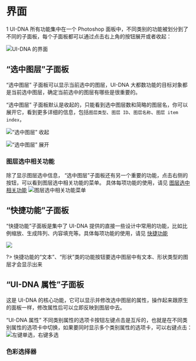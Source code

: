 # 界面
1
UI-DNA 所有功能集中在一个 Photoshop 面板中，不同类别的功能被划分到了不同的子面板，每个子面板都可以通过点击右上角的按钮展开或者收起：

![UI-DNA 的界面](/img/界面截图/界面.gif)

## “选中图层”子面板

“选中图层” 子面板可以显示当前选中的图层，UI-DNA 大都数功能的目标对象都是当前选中图层，确定当前选中的图层有哪些是很重要的。

“选中图层” 子面板默认是收起的，只能看到选中图层数和简略的图层名，你可以展开它，看到更多详细的信息，包括`图层类型`、`图层 ID`、`图层名称`、`图层 item index`，

![“选中图层” 收起](/img/界面截图/界面-选中图层收起.png)

![“选中图层” 展开](/img/界面截图/界面-选中图层展开.png)


### 图层选中相关功能

除了显示图层选中信息， “选中图层”子面板还有另一个重要的功能，点击右侧的按钮，可以看到图层选中相关功能的菜单。
具体每项功能的使用，请见 [图层选中相关功能]()
![图层选中相关功能菜单](/img/界面截图/界面-选中图层-图层选中相关功能.png)



## “快捷功能”子面板

“快捷功能”子面板是集中了 UI-DNA 提供的直接一些设计中常用的功能，比如比例缩放、生成阵列、内容填充等。具体每项功能的使用，请见 [快捷功能]()

![](/img/界面截图/界面-快捷功能.gif)

?> 快捷功能的“文本”、“形状”类的功能按钮要选中图层中有文本、形状类型的图层才会显示出来

## “UI-DNA 属性”子面板

这是 UI-DNA 的核心功能，它可以显示并修改选中图层的属性，操作起来跟原生的面板一样，修改属性后可以立即反映到图层中去。

“UI-DNA 属性” 不同类别属性的选项卡按钮左键点击是互斥的，也就是在不同类别属性的选项卡中切换，如果要同时显示多个类别属性的选项卡，可以右键点击：
![左键单选，右键多选](/img/界面截图/界面-UIDNA属性-选项卡.gif)


### 色彩选择器

